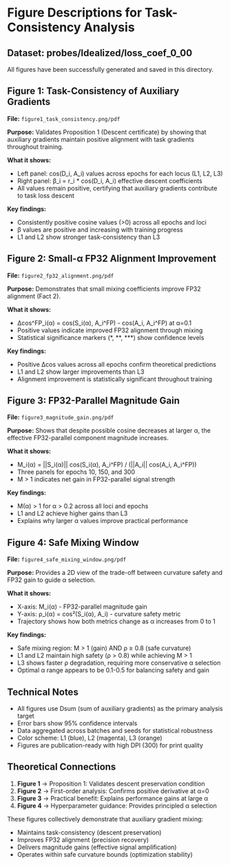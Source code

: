 # Figure Descriptions for Task-Consistency Analysis
## Dataset: probes/Idealized/loss_coef_0_00

All figures have been successfully generated and saved in this directory.

## Figure 1: Task-Consistency of Auxiliary Gradients
**File:** `figure1_task_consistency.png/pdf`

**Purpose:** Validates Proposition 1 (Descent certificate) by showing that auxiliary gradients maintain positive alignment with task gradients throughout training.

**What it shows:**
- Left panel: cos(D_i, A_i) values across epochs for each locus (L1, L2, L3)
- Right panel: β_i = r_i * cos(D_i, A_i) effective descent coefficients
- All values remain positive, certifying that auxiliary gradients contribute to task loss descent

**Key findings:**
- Consistently positive cosine values (>0) across all epochs and loci
- β values are positive and increasing with training progress
- L1 and L2 show stronger task-consistency than L3

## Figure 2: Small-α FP32 Alignment Improvement  
**File:** `figure2_fp32_alignment.png/pdf`

**Purpose:** Demonstrates that small mixing coefficients improve FP32 alignment (Fact 2).

**What it shows:**
- Δcos^FP_i(α) = cos(S_i(α), A_i^FP) - cos(A_i, A_i^FP) at α=0.1
- Positive values indicate improved FP32 alignment through mixing
- Statistical significance markers (*, **, ***) show confidence levels

**Key findings:**
- Positive Δcos values across all epochs confirm theoretical predictions
- L1 and L2 show larger improvements than L3
- Alignment improvement is statistically significant throughout training

## Figure 3: FP32-Parallel Magnitude Gain
**File:** `figure3_magnitude_gain.png/pdf`

**Purpose:** Shows that despite possible cosine decreases at larger α, the effective FP32-parallel component magnitude increases.

**What it shows:**
- M_i(α) = ||S_i(α)|| cos(S_i(α), A_i^FP) / (||A_i|| cos(A_i, A_i^FP))
- Three panels for epochs 10, 150, and 300
- M > 1 indicates net gain in FP32-parallel signal strength

**Key findings:**
- M(α) > 1 for α > 0.2 across all loci and epochs
- L1 and L2 achieve higher gains than L3
- Explains why larger α values improve practical performance

## Figure 4: Safe Mixing Window
**File:** `figure4_safe_mixing_window.png/pdf`

**Purpose:** Provides a 2D view of the trade-off between curvature safety and FP32 gain to guide α selection.

**What it shows:**
- X-axis: M_i(α) - FP32-parallel magnitude gain
- Y-axis: ρ_i(α) = cos²(S_i(α), A_i) - curvature safety metric
- Trajectory shows how both metrics change as α increases from 0 to 1

**Key findings:**
- Safe mixing region: M > 1 (gain) AND ρ ≥ 0.8 (safe curvature)
- L1 and L2 maintain high safety (ρ > 0.8) while achieving M > 1
- L3 shows faster ρ degradation, requiring more conservative α selection
- Optimal α range appears to be 0.1-0.5 for balancing safety and gain

## Technical Notes

- All figures use Dsum (sum of auxiliary gradients) as the primary analysis target
- Error bars show 95% confidence intervals
- Data aggregated across batches and seeds for statistical robustness
- Color scheme: L1 (blue), L2 (magenta), L3 (orange)
- Figures are publication-ready with high DPI (300) for print quality

## Theoretical Connections

1. **Figure 1** → Proposition 1: Validates descent preservation condition
2. **Figure 2** → First-order analysis: Confirms positive derivative at α=0
3. **Figure 3** → Practical benefit: Explains performance gains at large α
4. **Figure 4** → Hyperparameter guidance: Provides principled α selection

These figures collectively demonstrate that auxiliary gradient mixing:
- Maintains task-consistency (descent preservation)
- Improves FP32 alignment (precision recovery)
- Delivers magnitude gains (effective signal amplification)
- Operates within safe curvature bounds (optimization stability)